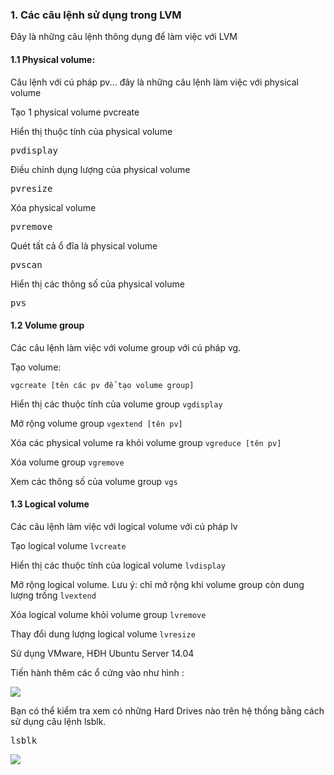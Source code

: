 <h3>1. Các câu lệnh sử dụng trong LVM</h3>
<p>Đây là những câu lệnh thông dụng để làm việc với LVM</p>
<h4>1.1 Physical volume:</h4>
<p>Câu lệnh với cú pháp pv... đây là những câu lệnh làm việc với physical volume
</p>
<p>Tạo 1 physical volume pvcreate</p>

<p>Hiển thị thuộc tính của physical volume</p>

<pre>pvdisplay</pre>

<p>Điều chỉnh dụng lượng của physical volume</p>
<pre>pvresize</pre>

<p>Xóa physical volume</p>
<pre>pvremove</pre>

<p>Quét tất cả ổ đĩa là physical volume</p>
<pre>pvscan</pre>

<p>Hiển thị các thông số của physical volume</p>
<pre>pvs</pre>
<h4>1.2 Volume group</h4>
<p>Các câu lệnh làm việc với volume group với cú pháp vg.</p>

<p>Tạo volume:</p>
<code>vgcreate [tên các pv để tạo volume group]</code>
<p>Hiển thị các thuộc tính của volume group <code>vgdisplay</code></p>
<p>Mở rộng volume group <code>vgextend [tên pv]</code></p>
<p>Xóa các physical volume ra khỏi volume group <code>vgreduce [tên pv]</code></p>

<p>Xóa volume group <code>vgremove</code> </p>

<p>Xem các thông số của volume group <code>vgs</code></p>
<h4>1.3 Logical volume</h4>
<p>Các câu lệnh làm việc với logical volume với cú pháp lv</p>

<p>Tạo logical volume <code>lvcreate</code></p>
<p>Hiển thị các thuộc tính của logical volume <code>lvdisplay</code></p>

<p>Mở rộng logical volume. Lưu ý: chỉ mở rộng khi volume group còn dung lượng trống <code>lvextend</code></p>

<p>Xóa logical volume khỏi volume group <code>lvremove</code></p>

<p>Thay đổi dung lượng logical volume <code>lvresize</code></p>
<h3.2. Lab LVM</h3>
<p>Sử dụng VMware, HĐH Ubuntu Server 14.04</p>
<p>Tiến hành thêm các ổ cứng vào như hình :</p>
<img src="https://github.com/anhict/images/blob/master/Screenshot_29.png">
<p>Bạn có thể kiểm tra xem có những Hard Drives nào trên hệ thống bằng cách sử dụng câu lệnh lsblk.</p>
<pre>lsblk</pre>
<img src="https://github.com/anhict/images/blob/master/Screenshot_30.png">
